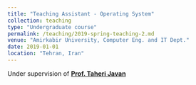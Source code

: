 ```yaml
---
title: "Teaching Assistant - Operating System"
collection: teaching
type: "Undergraduate course"
permalink: /teaching/2019-spring-teaching-2.md
venue: "Amirkabir University, Computer Eng. and IT Dept."
date: 2019-01-01
location: "Tehran, Iran"
---
```


Under supervision of [**Prof. Taheri Javan**](http://nastooh.com/en/)
